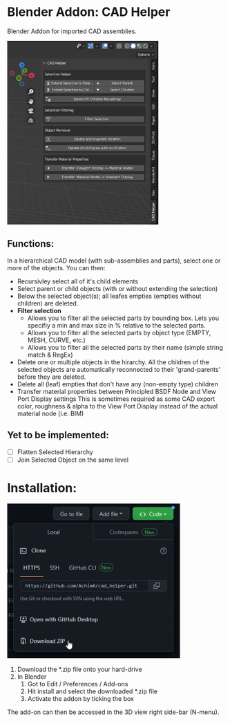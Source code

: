 # Blender Addon: CAD Helper
Blender Addon for imported CAD assemblies.

<img src="images/ui-panel.png" alt="User Interface" width="350"/>

## Functions:

In a hierarchical CAD model (with sub-assemblies and parts), select one or more of the objects. You can then:
* Recursivley select all of it's child elements
* Select parent or child objects (with or without extending the selection)
* Below the selected object(s); all leafes empties (empties without children) are deleted.
* **Filter selection**
    * Allows you to filter all the selected parts by bounding box. Lets you specifiy a min and max size in % relative to the selected parts.
    * Allows you to filter all the selected parts by object type (EMPTY, MESH, CURVE, etc.)
    * Allows you to filter all the selected parts by their name (simple string match & RegEx)
* Delete one or multiple objects in the hirarchy. All the children of the selected objects are automatically reconnected to their 'grand-parents' before they are deleted.
* Delete all (leaf) empties that don't have any (non-empty type) children
* Transfer material properties between Principled BSDF Node and View Port Display settings
This is sometimes required as some CAD export color, roughness & alpha to the View Port Display instead of the actual material node (i.e. BIM)


## Yet to be implemented:
- [ ] Flatten Selected Hierarchy
- [ ] Join Selected Object on the same level

# Installation:

<img src="images/download-addon.png" alt="Addon Download" width="400"/>

1. Download the *.zip file onto your hard-drive
1. In Blender
    1. Got to Edit / Preferences / Add-ons
    1. Hit install and select the downloaded *.zip file
    1. Activate the addon by ticking the box

The add-on can then be accessed in the 3D view right side-bar (N-menu).